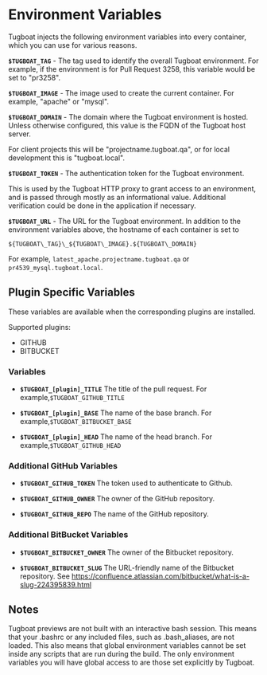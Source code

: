 # Environment Variables

Tugboat injects the following environment variables into every container, which you can use for various reasons.

**`$TUGBOAT_TAG`** - The tag used to identify the overall Tugboat environment.
For example, if the environment is for Pull Request 3258, this variable would be set to "pr3258".

**`$TUGBOAT_IMAGE`** - The image used to create the current container. For example, "apache" or "mysql".

**`$TUGBOAT_DOMAIN`** - The domain where the Tugboat environment is hosted. Unless otherwise configured, this value is the FQDN of the Tugboat host server.

For client projects this will be "projectname.tugboat.qa", or for local development this is "tugboat.local".

**`$TUGBOAT_TOKEN`** - The authentication token for the Tugboat environment.

This is used by the Tugboat HTTP proxy to grant access to an environment, and is passed through mostly as an informational value. Additional verification could be done in the application if necessary.

**`$TUGBOAT_URL`** - The URL for the Tugboat environment.
In addition to the environment variables above, the hostname of each container is set to

    ${TUGBOAT\_TAG}\_${TUGBOAT\_IMAGE}.${TUGBOAT\_DOMAIN}

For example, `latest_apache.projectname.tugboat.qa` or `pr4539_mysql.tugboat.local`.

## Plugin Specific Variables
These variables are available when the corresponding plugins are installed.

Supported plugins:
- GITHUB
- BITBUCKET

### Variables

- **`$TUGBOAT_[plugin]_TITLE`**
   The title of the pull request.  For example,`$TUGBOAT_GITHUB_TITLE`

- **`$TUGBOAT_[plugin]_BASE`**
   The name of the base branch. For example,`$TUGBOAT_BITBUCKET_BASE`

- **`$TUGBOAT_[plugin]_HEAD`**
   The name of the head branch. For example,`$TUGBOAT_GITHUB_HEAD`

### Additional GitHub Variables

- **`$TUGBOAT_GITHUB_TOKEN`**
   The token used to authenticate to Github.

- **`$TUGBOAT_GITHUB_OWNER`**
   The owner of the GitHub repository.

- **`$TUGBOAT_GITHUB_REPO`**
   The name of the GitHub repository.

### Additional BitBucket Variables

- **`$TUGBOAT_BITBUCKET_OWNER`**
   The owner of the Bitbucket repository.

- **`$TUGBOAT_BITBUCKET_SLUG`**
   The URL-friendly name of the Bitbucket repository. See https://confluence.atlassian.com/bitbucket/what-is-a-slug-224395839.html

## Notes
Tugboat previews are not built with an interactive bash session. This means that your .bashrc or any included files, such as .bash_aliases, are not loaded. This also means that global environment variables cannot be set inside any scripts that are run during the build. The only environment variables you will have global access to are those set explicitly by Tugboat.
